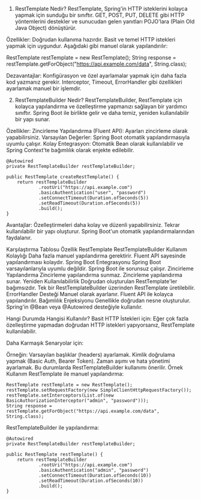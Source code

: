 1. RestTemplate
Nedir?
RestTemplate, Spring'in HTTP isteklerini kolayca yapmak için sunduğu bir sınıftır. 
GET, POST, PUT, DELETE gibi HTTP yöntemlerini destekler ve sunucudan gelen yanıtları 
POJO'lara (Plain Old Java Object) dönüştürür.

Özellikler:
Doğrudan kullanıma hazırdır.
Basit ve temel HTTP istekleri yapmak için uygundur.
Aşağıdaki gibi manuel olarak yapılandırılır:

RestTemplate restTemplate = new RestTemplate();
String response = restTemplate.getForObject("https://api.example.com/data", String.class);

Dezavantajlar:
Konfigürasyon ve özel ayarlamalar yapmak için daha fazla kod yazmanız gerekir.
Interceptor, Timeout, ErrorHandler gibi özellikleri ayarlamak manuel bir işlemdir.

2. RestTemplateBuilder
Nedir?
RestTemplateBuilder, RestTemplate için kolayca yapılandırma ve özelleştirme yapmanızı sağlayan bir yardımcı sınıftır. 
Spring Boot ile birlikte gelir ve daha temiz, yeniden kullanılabilir bir yapı sunar.

Özellikler:
Zincirleme Yapılandırma (Fluent API): Ayarları zincirleme olarak yapabilirsiniz.
Varsayılan Değerler: Spring Boot otomatik yapılandırmasıyla uyumlu çalışır.
Kolay Entegrasyon: Otomatik Bean olarak kullanılabilir ve Spring Context'te bağımlılık olarak enjekte edilebilir.

    @Autowired
    private RestTemplateBuilder restTemplateBuilder;
    
    public RestTemplate createRestTemplate() {
        return restTemplateBuilder
                .rootUri("https://api.example.com")
                .basicAuthentication("user", "password")
                .setConnectTimeout(Duration.ofSeconds(5))
                .setReadTimeout(Duration.ofSeconds(5))
                .build();
    }

Avantajlar:
Özelleştirmeleri daha kolay ve düzenli yapabilirsiniz.
Tekrar kullanılabilir bir yapı oluşturur.
Spring Boot'un otomatik yapılandırmalarından faydalanır.

Karşılaştırma Tablosu
Özellik	                    RestTemplate	                                    RestTemplateBuilder
Kullanım Kolaylığı	        Daha fazla manuel yapılandırma gerektirir.	        Fluent API sayesinde yapılandırması kolaydır.
Spring Boot Entegrasyonu	Spring Boot varsayılanlarıyla uyumlu değildir.	    Spring Boot ile sorunsuz çalışır.
Zincirleme Yapılandırma	    Zincirleme yapılandırma sunmaz.	                    Zincirleme yapılandırma sunar.
Yeniden Kullanılabilirlik	Doğrudan oluşturulan RestTemplate'ler bağımsızdır.	Tek bir RestTemplateBuilder üzerinden RestTemplate üretilebilir.
ErrorHandler Desteği	    Manuel olarak ayarlanır.	                        Fluent API ile kolayca yapılandırılır.
Bağımlılık Enjeksiyonu	    Genellikle doğrudan nesne oluşturulur.	            Spring'in @Bean veya @Autowired desteğiyle kullanılır.

Hangi Durumda Hangisi Kullanılır?
Basit HTTP İstekleri için:
Eğer çok fazla özelleştirme yapmadan doğrudan HTTP istekleri yapıyorsanız, RestTemplate kullanılabilir.

Daha Karmaşık Senaryolar için:

Örneğin:
Varsayılan başlıklar (headers) ayarlamak.
Kimlik doğrulama yapmak (Basic Auth, Bearer Token).
Zaman aşımı ve hata yönetimi ayarlamak.
Bu durumlarda RestTemplateBuilder kullanımı önerilir.
Örnek Kullanım
RestTemplate ile manuel yapılandırma:

    RestTemplate restTemplate = new RestTemplate();
    restTemplate.setRequestFactory(new SimpleClientHttpRequestFactory());
    restTemplate.setInterceptors(List.of(new BasicAuthorizationInterceptor("admin", "password")));
    String response = restTemplate.getForObject("https://api.example.com/data", String.class);

RestTemplateBuilder ile yapılandırma:

    @Autowired
    private RestTemplateBuilder restTemplateBuilder;
    
    public RestTemplate restTemplate() {
        return restTemplateBuilder
                .rootUri("https://api.example.com")
                .basicAuthentication("admin", "password")
                .setConnectTimeout(Duration.ofSeconds(10))
                .setReadTimeout(Duration.ofSeconds(10))
                .build();
    }